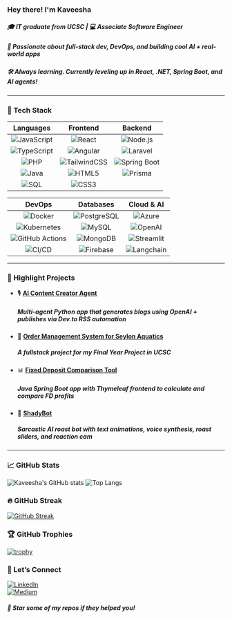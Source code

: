 

### Hey there! I'm Kaveesha

##### 🎓 IT graduate from UCSC | 💻 Associate Software Engineer  
##### 🚀 Passionate about full-stack dev, DevOps, and building cool AI + real-world apps  
##### 🛠 Always learning. Currently leveling up in React, .NET, Spring Boot, and AI agents!

---

### 🧰 Tech Stack

| **Languages** | **Frontend** | **Backend** |
|:-------------:|:------------:|:-----------:|
| ![JavaScript](https://img.shields.io/badge/JavaScript-F7DF1E?style=flat&logo=javascript&logoColor=black) | ![React](https://img.shields.io/badge/React-20232A?style=flat&logo=react&logoColor=61DAFB) | ![Node.js](https://img.shields.io/badge/Node.js-339933?style=flat&logo=nodedotjs&logoColor=white) |
| ![TypeScript](https://img.shields.io/badge/TypeScript-3178C6?style=flat&logo=typescript&logoColor=white) | ![Angular](https://img.shields.io/badge/Angular-DD0031?style=flat&logo=angular&logoColor=white) | ![Laravel](https://img.shields.io/badge/Laravel-FF2D20?style=flat&logo=laravel&logoColor=white) |
| ![PHP](https://img.shields.io/badge/PHP-777BB4?style=flat&logo=php&logoColor=white) | ![TailwindCSS](https://img.shields.io/badge/Tailwind_CSS-38B2AC?style=flat&logo=tailwind-css&logoColor=white) | ![Spring Boot](https://img.shields.io/badge/Spring_Boot-6DB33F?style=flat&logo=spring-boot&logoColor=white) |
| ![Java](https://img.shields.io/badge/Java-007396?style=flat&logo=java&logoColor=white) | ![HTML5](https://img.shields.io/badge/HTML5-E34F26?style=flat&logo=html5&logoColor=white) | ![Prisma](https://img.shields.io/badge/Prisma-2D3748?style=flat&logo=prisma&logoColor=white) |
| ![SQL](https://img.shields.io/badge/SQL-4479A1?style=flat&logo=mysql&logoColor=white) | ![CSS3](https://img.shields.io/badge/CSS3-1572B6?style=flat&logo=css3&logoColor=white) | |


| **DevOps** | **Databases** | **Cloud & AI** |
|:----------:|:-------------:|:--------------:|
| ![Docker](https://img.shields.io/badge/Docker-2496ED?style=flat&logo=docker&logoColor=white) | ![PostgreSQL](https://img.shields.io/badge/PostgreSQL-4169E1?style=flat&logo=postgresql&logoColor=white) | ![Azure](https://img.shields.io/badge/Azure-0078D4?style=flat&logo=microsoftazure&logoColor=white) |
| ![Kubernetes](https://img.shields.io/badge/Kubernetes-326CE5?style=flat&logo=kubernetes&logoColor=white) | ![MySQL](https://img.shields.io/badge/MySQL-4479A1?style=flat&logo=mysql&logoColor=white) | ![OpenAI](https://img.shields.io/badge/OpenAI-412991?style=flat&logo=openai&logoColor=white) |
| ![GitHub Actions](https://img.shields.io/badge/GitHub_Actions-2088FF?style=flat&logo=github-actions&logoColor=white) | ![MongoDB](https://img.shields.io/badge/MongoDB-47A248?style=flat&logo=mongodb&logoColor=white) | ![Streamlit](https://img.shields.io/badge/Streamlit-FF4B4B?style=flat&logo=streamlit&logoColor=white) |
| ![CI/CD](https://img.shields.io/badge/CI%2FCD-007ACC?style=flat) | ![Firebase](https://img.shields.io/badge/Firebase-FFCA28?style=flat&logo=firebase&logoColor=black) | ![Langchain](https://img.shields.io/badge/Langchain-6DB33F?style=flat&logo=langchain&logoColor=white) |




---


### 🧩 Highlight Projects

- 🎙️ **[AI Content Creator Agent](https://github.com/kaveeshagim/ai-content-creator-agent)**  
  ##### Multi-agent Python app that generates blogs using OpenAI + publishes via Dev.to RSS automation

- 📝 **[Order Management System for Seylon Aquatics](https://github.com/kaveeshagim/seylon-aquatics)**  
  ##### A fullstack project for my Final Year Project in UCSC

- 📊 **[Fixed Deposit Comparison Tool](https://github.com/kaveeshagim/fd-calulator-comparison-tool)**  
  ##### Java Spring Boot app with Thymeleaf frontend to calculate and compare FD profits

- 🤖 **[ShadyBot](https://github.com/kaveeshagim/shady-bot)**  
  ##### Sarcastic AI roast bot with text animations, voice synthesis, roast sliders, and reaction cam

---

### 📈 GitHub Stats

![Kaveesha's GitHub stats](https://github-readme-stats.vercel.app/api?username=kaveeshagim&show_icons=true&theme=tokyonight)
![Top Langs](https://github-readme-stats.vercel.app/api/top-langs/?username=kaveeshagim&layout=compact&theme=tokyonight)

### 🔥 GitHub Streak

[![GitHub Streak](https://streak-stats.demolab.com?user=kaveeshagim&theme=default)](https://git.io/streak-stats)


### 🏆 GitHub Trophies

[![trophy](https://github-profile-trophy.vercel.app/?username=kaveeshagim&theme=flat)](https://github.com/ryo-ma/github-profile-trophy)

### 💬 Let’s Connect

[![LinkedIn](https://img.shields.io/badge/LinkedIn-blue?style=flat&logo=linkedin)](www.linkedin.com/in/kaveesha-welivitigoda-6593b5280)  
[![Medium](https://img.shields.io/badge/Medium-12100E?style=flat&logo=medium&logoColor=white)](https://medium.com/@thealgorithmicgambit) 

##### 🌟 Star some of my repos if they helped you!
